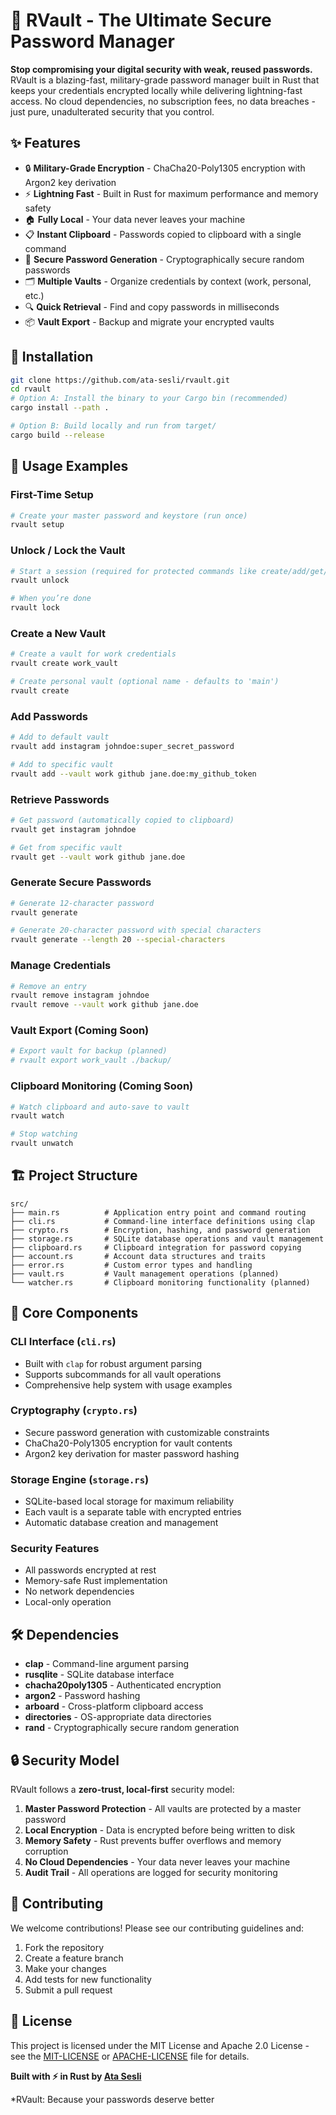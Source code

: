 # 🔐 RVault - The Ultimate Secure Password Manager

**Stop compromising your digital security with weak, reused passwords.** RVault is a blazing-fast, military-grade password manager built in Rust that keeps your credentials encrypted locally while delivering lightning-fast access. No cloud dependencies, no subscription fees, no data breaches - just pure, unadulterated security that you control.

## ✨ Features

- 🔒 **Military-Grade Encryption** - ChaCha20-Poly1305 encryption with Argon2 key derivation
- ⚡ **Lightning Fast** - Built in Rust for maximum performance and memory safety
- 🏠 **Fully Local** - Your data never leaves your machine
- 📋 **Instant Clipboard** - Passwords copied to clipboard with a single command
- 🎲 **Secure Password Generation** - Cryptographically secure random passwords
- 🗂️ **Multiple Vaults** - Organize credentials by context (work, personal, etc.)
- 🔍 **Quick Retrieval** - Find and copy passwords in milliseconds
- 📦 **Vault Export** - Backup and migrate your encrypted vaults

## 🚀 Installation

```bash
git clone https://github.com/ata-sesli/rvault.git
cd rvault
# Option A: Install the binary to your Cargo bin (recommended)
cargo install --path .

# Option B: Build locally and run from target/
cargo build --release
```

## 📖 Usage Examples

### First-Time Setup
```bash
# Create your master password and keystore (run once)
rvault setup
```

### Unlock / Lock the Vault
```bash
# Start a session (required for protected commands like create/add/get/remove)
rvault unlock

# When you’re done
rvault lock
```

### Create a New Vault
```bash
# Create a vault for work credentials
rvault create work_vault

# Create personal vault (optional name - defaults to 'main')
rvault create
```

### Add Passwords
```bash
# Add to default vault
rvault add instagram johndoe:super_secret_password

# Add to specific vault
rvault add --vault work github jane.doe:my_github_token
```

### Retrieve Passwords
```bash
# Get password (automatically copied to clipboard)
rvault get instagram johndoe

# Get from specific vault
rvault get --vault work github jane.doe
```

### Generate Secure Passwords
```bash
# Generate 12-character password
rvault generate

# Generate 20-character password with special characters
rvault generate --length 20 --special-characters
```

### Manage Credentials
```bash
# Remove an entry
rvault remove instagram johndoe
rvault remove --vault work github jane.doe
```

### Vault Export (Coming Soon)
```bash
# Export vault for backup (planned)
# rvault export work_vault ./backup/
```

### Clipboard Monitoring (Coming Soon)
```bash
# Watch clipboard and auto-save to vault
rvault watch

# Stop watching
rvault unwatch
```

## 🏗️ Project Structure

```
src/
├── main.rs          # Application entry point and command routing
├── cli.rs           # Command-line interface definitions using clap
├── crypto.rs        # Encryption, hashing, and password generation
├── storage.rs       # SQLite database operations and vault management
├── clipboard.rs     # Clipboard integration for password copying
├── account.rs       # Account data structures and traits
├── error.rs         # Custom error types and handling
├── vault.rs         # Vault management operations (planned)
└── watcher.rs       # Clipboard monitoring functionality (planned)
```

## 🔧 Core Components

### **CLI Interface** (`cli.rs`)
- Built with `clap` for robust argument parsing
- Supports subcommands for all vault operations
- Comprehensive help system with usage examples

### **Cryptography** (`crypto.rs`)
- Secure password generation with customizable constraints
- ChaCha20-Poly1305 encryption for vault contents
- Argon2 key derivation for master password hashing

### **Storage Engine** (`storage.rs`)
- SQLite-based local storage for maximum reliability
- Each vault is a separate table with encrypted entries
- Automatic database creation and management

### **Security Features**
- All passwords encrypted at rest
- Memory-safe Rust implementation
- No network dependencies
- Local-only operation

## 🛠️ Dependencies

- **clap** - Command-line argument parsing
- **rusqlite** - SQLite database interface
- **chacha20poly1305** - Authenticated encryption
- **argon2** - Password hashing
- **arboard** - Cross-platform clipboard access
- **directories** - OS-appropriate data directories
- **rand** - Cryptographically secure random generation

## 🔒 Security Model

RVault follows a **zero-trust, local-first** security model:

1. **Master Password Protection** - All vaults are protected by a master password
2. **Local Encryption** - Data is encrypted before being written to disk
3. **Memory Safety** - Rust prevents buffer overflows and memory corruption
4. **No Cloud Dependencies** - Your data never leaves your machine
5. **Audit Trail** - All operations are logged for security monitoring

## 🤝 Contributing

We welcome contributions! Please see our contributing guidelines and:

1. Fork the repository
2. Create a feature branch
3. Make your changes
4. Add tests for new functionality
5. Submit a pull request

## 📄 License

This project is licensed under the MIT License and Apache 2.0 License - see the [MIT-LICENSE](LICENSE-MIT.MD) or [APACHE-LICENSE](LICENSE-APACHE.MD) file for details.

**Built with ⚡️ in Rust by [Ata Sesli](https://github.com/ata-sesli)**

*RVault: Because your passwords deserve better